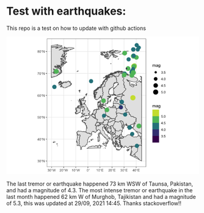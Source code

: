 <!-- README.md is generated from README.Rmd. Please edit that file -->

Test with earthquakes:
======================

This repo is a test on how to update with github actions

![](man/figures/README-unnamed-chunk-2-1.png)

The last tremor or earthquake happened 73 km WSW of Taunsa, Pakistan,
and had a magnitude of 4.3. The most intense tremor or earthquake in the
last month happened 62 km W of Murghob, Tajikistan and had a magnitude
of 5.3, this was updated at 29/09, 2021 14:45. Thanks stackoverflow!!
